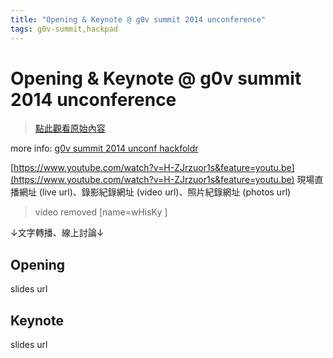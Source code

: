 ```yaml
---
title: "Opening & Keynote @ g0v summit 2014 unconference"
tags: g0v-summit,hackpad
---
```


# Opening & Keynote @ g0v summit 2014 unconference

> [點此觀看原始內容](https://g0v.hackpad.tw/r0ENYksG3iL)

more info: [g0v summit 2014 unconf hackfoldr](http://beta.hackfoldr.org/g0v-summit-2014-unconf)



[https://www.youtube.com/watch?v=H-ZJrzuor1s&feature=youtu.be](https://www.youtube.com/watch?v=H-ZJrzuor1s&feature=youtu.be)
現場直播網址 (live url)、錄影紀錄網址 (video url)、照片紀錄網址 (photos url)
> video removed
> [name=wHisKy ]

↓文字轉播、線上討論↓

## Opening

slides url



## Keynote

slides url

